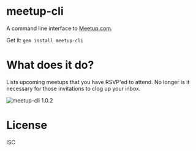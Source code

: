 # meetup-cli

A command line interface to [Meetup.com](https://www.meetup.com/).

Get it: `gem install meetup-cli`

# What does it do?

Lists upcoming meetups that you have RSVP'ed to attend.  No longer is it necessary for those invitations to clog up your inbox.

![meetup-cli 1.0.2](https://raw.githubusercontent.com/specious/meetup-cli/master/screenshot.png)

# License

ISC